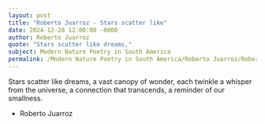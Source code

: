 ```yaml
---
layout: post
title: "Roberto Juarroz - Stars scatter like"
date: 2024-12-28 12:00:00 -0000
author: Roberto Juarroz
quote: "Stars scatter like dreams,"
subject: Modern Nature Poetry in South America
permalink: /Modern Nature Poetry in South America/Roberto Juarroz/Roberto Juarroz - Stars scatter like
---
```


Stars scatter like dreams,
a vast canopy of wonder,
each twinkle a whisper
from the universe,
a connection that transcends,
a reminder of our smallness.

- Roberto Juarroz
